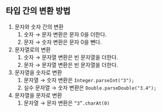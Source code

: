 ## 타입 간의 변환 방법

1. 문자와 숫자 간의 변환
    1. 숫자 → 문자 변환은 문자 0을 더한다.
    2. 문자 → 숫자 변환은 문자 0을 뺀다.
2. 문자열로의 변환
    1. 숫자 → 문자열 변환은 빈 문자열을 더한다.
    2. 문자 → 문자열 변환은 빈 문자열을 더한다.
3. 문자열을 숫자로 변환
    1. 문자열 → 숫자 변환은 `Integer.parseInt("3");` 
    2. 실수 문자열 → 숫자 변환은 `Double.parseDouble("3.4");`
4. 문자열을 문자로 변환
    1. 문자열 → 문자 변환은 `“3”.charAt(0)`